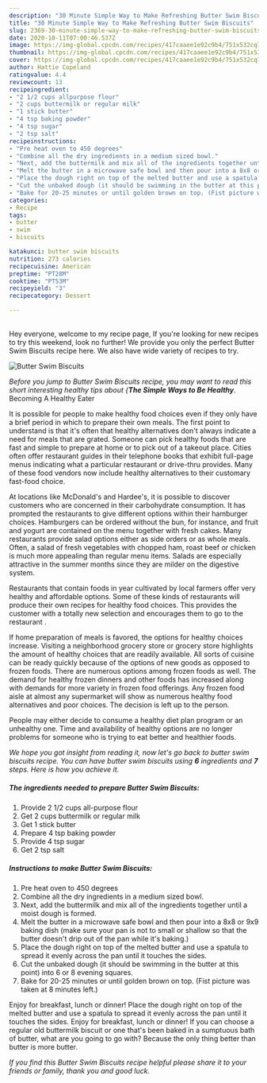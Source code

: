```yaml
---
description: "30 Minute Simple Way to Make Refreshing Butter Swim Biscuits"
title: "30 Minute Simple Way to Make Refreshing Butter Swim Biscuits"
slug: 2369-30-minute-simple-way-to-make-refreshing-butter-swim-biscuits
date: 2020-10-11T07:00:46.537Z
image: https://img-global.cpcdn.com/recipes/417caaee1e92c9b4/751x532cq70/butter-swim-biscuits-recipe-main-photo.jpg
thumbnail: https://img-global.cpcdn.com/recipes/417caaee1e92c9b4/751x532cq70/butter-swim-biscuits-recipe-main-photo.jpg
cover: https://img-global.cpcdn.com/recipes/417caaee1e92c9b4/751x532cq70/butter-swim-biscuits-recipe-main-photo.jpg
author: Hattie Copeland
ratingvalue: 4.4
reviewcount: 13
recipeingredient:
- "2 1/2 cups allpurpose flour"
- "2 cups buttermilk or regular milk"
- "1 stick butter"
- "4 tsp baking powder"
- "4 tsp sugar"
- "2 tsp salt"
recipeinstructions:
- "Pre heat oven to 450 degrees"
- "Combine all the dry ingredients in a medium sized bowl."
- "Next, add the buttermilk and mix all of the ingredients together until a moist dough is formed."
- "Melt the butter in a microwave safe bowl and then pour into a 8x8 or 9x9 baking dish (make sure your pan is not to small or shallow so that the butter doesn&#39;t drip out of the pan while it&#39;s baking.)"
- "Place the dough right on top of the melted butter and use a spatula to spread it evenly across the pan until it touches the sides."
- "Cut the unbaked dough (it should be swimming in the butter at this point) into 6 or 8 evening squares."
- "Bake for 20-25 minutes or until golden brown on top. (Fist picture was taken at 8 minutes left.)"
categories:
- Recipe
tags:
- butter
- swim
- biscuits

katakunci: butter swim biscuits 
nutrition: 273 calories
recipecuisine: American
preptime: "PT28M"
cooktime: "PT53M"
recipeyield: "3"
recipecategory: Dessert

---
```

<br>
Hey everyone, welcome to my recipe page, If you're looking for new recipes to try this weekend, look no further! We provide you only the perfect Butter Swim Biscuits recipe here. We also have wide variety of recipes to try.
<br>


![Butter Swim Biscuits](https://img-global.cpcdn.com/recipes/417caaee1e92c9b4/751x532cq70/butter-swim-biscuits-recipe-main-photo.jpg)

<i>Before you jump to Butter Swim Biscuits recipe, you may want to read this short interesting healthy tips about {<strong>The Simple Ways to Be Healthy</strong>.</i>
Becoming A Healthy Eater

It is possible for people to make healthy food choices even if they only have a brief period in which to prepare their own meals. The first point to understand is that it's often that healthy alternatives don't always indicate a need for meals that are grated. Someone can pick healthy foods that are fast and simple to prepare at home or to pick out of a takeout place. Cities often offer restaurant guides in their telephone books that exhibit full-page menus indicating what a particular restaurant or drive-thru provides. Many of these food vendors now include healthy alternatives to their customary fast-food choice.

At locations like McDonald's and Hardee's, it is possible to discover customers who are concerned in their carbohydrate consumption.  It has prompted the restaurants to give different options within their hamburger choices. Hamburgers can be ordered without the bun, for instance, and fruit and yogurt are contained on the menu together with fresh cakes. Many restaurants provide salad options either as side orders or as whole meals. Often, a salad of fresh vegetables with chopped ham, roast beef or chicken is much more appealing than regular menu items.  Salads are especially attractive in the summer months since they are milder on the digestive system.

Restaurants that contain foods in year cultivated by local farmers offer very healthy and affordable options. Some of these kinds of restaurants will produce their own recipes for healthy food choices.  This provides the customer with a totally new selection and encourages them to go to the restaurant .

If home preparation of meals is favored, the options for healthy choices increase. Visiting a neighborhood grocery store or grocery store highlights the amount of healthy choices that are readily available.  All sorts of cuisine can be ready quickly because of the options of new goods as opposed to frozen foods. There are numerous options among frozen foods as well. The demand for healthy frozen dinners and other foods has increased along with demands for more variety in frozen food offerings. Any frozen food aisle at almost any supermarket will show as numerous healthy food alternatives and poor choices. The decision is left up to the person.

People may either decide to consume a healthy diet plan program or an unhealthy one. Time and availability of healthy options are no longer problems for someone who is trying to eat better and healthier foods.


<i>We hope you got insight from reading it, now let's go back to butter swim biscuits recipe. You can have butter swim biscuits using <strong>6</strong> ingredients and <strong>7</strong> steps. Here is how you achieve it.
</i>

##### The ingredients needed to prepare Butter Swim Biscuits:

1. Provide 2 1/2 cups all-purpose flour
1. Get 2 cups buttermilk or regular milk
1. Get 1 stick butter
1. Prepare 4 tsp baking powder
1. Provide 4 tsp sugar
1. Get 2 tsp salt


##### Instructions to make Butter Swim Biscuits:

1. Pre heat oven to 450 degrees
1. Combine all the dry ingredients in a medium sized bowl.
1. Next, add the buttermilk and mix all of the ingredients together until a moist dough is formed.
1. Melt the butter in a microwave safe bowl and then pour into a 8x8 or 9x9 baking dish (make sure your pan is not to small or shallow so that the butter doesn&#39;t drip out of the pan while it&#39;s baking.)
1. Place the dough right on top of the melted butter and use a spatula to spread it evenly across the pan until it touches the sides.
1. Cut the unbaked dough (it should be swimming in the butter at this point) into 6 or 8 evening squares.
1. Bake for 20-25 minutes or until golden brown on top. (Fist picture was taken at 8 minutes left.)


Enjoy for breakfast, lunch or dinner! Place the dough right on top of the melted butter and use a spatula to spread it evenly across the pan until it touches the sides. Enjoy for breakfast, lunch or dinner! If you can choose a regular old buttermilk biscuit or one that&#39;s been baked in a sumptuous bath of butter, what are you going to go with? Because the only thing better than butter is more butter. 

<i>If you find this Butter Swim Biscuits recipe helpful please share it to your friends or family, thank you and good luck.</i>
